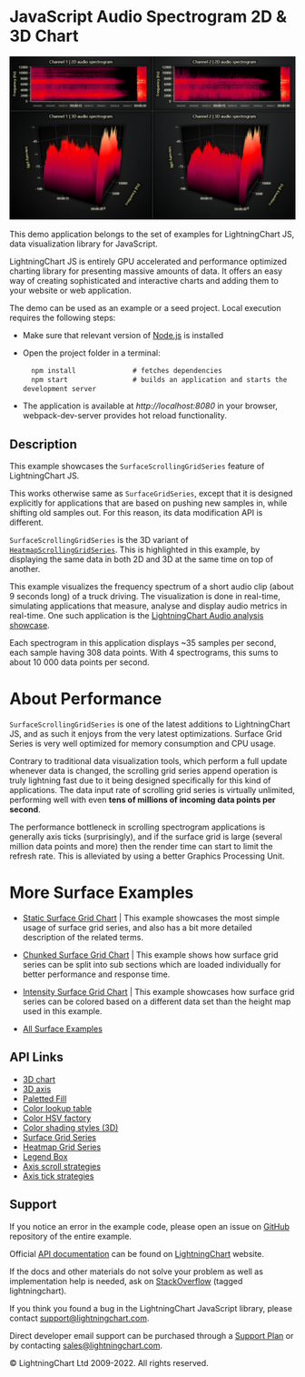 # JavaScript Audio Spectrogram 2D & 3D Chart

![JavaScript Audio Spectrogram 2D & 3D Chart](surfaceScrollingGrid-darkGold.png)

This demo application belongs to the set of examples for LightningChart JS, data visualization library for JavaScript.

LightningChart JS is entirely GPU accelerated and performance optimized charting library for presenting massive amounts of data. It offers an easy way of creating sophisticated and interactive charts and adding them to your website or web application.

The demo can be used as an example or a seed project. Local execution requires the following steps:

-   Make sure that relevant version of [Node.js](https://nodejs.org/en/download/) is installed
-   Open the project folder in a terminal:

          npm install              # fetches dependencies
          npm start                # builds an application and starts the development server

-   The application is available at _http://localhost:8080_ in your browser, webpack-dev-server provides hot reload functionality.


## Description

This example showcases the `SurfaceScrollingGridSeries` feature of LightningChart JS.

This works otherwise same as `SurfaceGridSeries`, except that it is designed explicitly for applications that are based on pushing new samples in, while shifting old samples out. For this reason, its data modification API is different.

`SurfaceScrollingGridSeries` is the 3D variant of [`HeatmapScrollingGridSeries`](https://lightningchart.com/lightningchart-js-api-documentation/v3.2.0/classes/heatmapscrollinggridseries.html). This is highlighted in this example, by displaying the same data in both 2D and 3D at the same time on top of another.

This example visualizes the frequency spectrum of a short audio clip (about 9 seconds long) of a truck driving. The visualization is done in real-time, simulating applications that measure, analyse and display audio metrics in real-time. One such application is the [LightningChart Audio analysis showcase](https://arction.github.io/lcjs-showcase-audio/).

Each spectrogram in this application displays ~35 samples per second, each sample having 308 data points. With 4 spectrograms, this sums to about 10 000 data points per second.

# About Performance

`SurfaceScrollingGridSeries` is one of the latest additions to LightningChart JS, and as such it enjoys from the very latest optimizations. Surface Grid Series is very well optimized for memory consumption and CPU usage.

Contrary to traditional data visualization tools, which perform a full update whenever data is changed, the scrolling grid series append operation is truly lightning fast due to it being designed specifically for this kind of applications. The data input rate of scrolling grid series is virtually unlimited, performing well with even **tens of millions of incoming data points per second**.

The performance bottleneck in scrolling spectrogram applications is generally axis ticks (surprisingly), and if the surface grid is large (several million data points and more) then the render time can start to limit the refresh rate. This is alleviated by using a better Graphics Processing Unit.

# More Surface Examples

-   [Static Surface Grid Chart](https://lightningchart.com/lightningchart-js-interactive-examples/examples/lcjs-example-0912-surfaceGrid.html) | This example showcases the most simple usage of surface grid series, and also has a bit more detailed description of the related terms.

-   [Chunked Surface Grid Chart](https://lightningchart.com/lightningchart-js-interactive-examples/examples/lcjs-example-0916-surfaceChunkLoad.html) | This example shows how surface grid series can be split into sub sections which are loaded individually for better performance and response time.

-   [Intensity Surface Grid Chart](https://lightningchart.com/lightningchart-js-interactive-examples/examples/lcjs-example-0914-surfaceIntensityGrid.html) | This example showcases how surface grid series can be colored based on a different data set than the height map used in this example.

-   [All Surface Examples](https://lightningchart.com/lightningchart-js-interactive-examples/search.html?t=surface)


## API Links

* [3D chart]
* [3D axis]
* [Paletted Fill]
* [Color lookup table]
* [Color HSV factory]
* [Color shading styles (3D)]
* [Surface Grid Series]
* [Heatmap Grid Series]
* [Legend Box]
* [Axis scroll strategies]
* [Axis tick strategies]


## Support

If you notice an error in the example code, please open an issue on [GitHub][0] repository of the entire example.

Official [API documentation][1] can be found on [LightningChart][2] website.

If the docs and other materials do not solve your problem as well as implementation help is needed, ask on [StackOverflow][3] (tagged lightningchart).

If you think you found a bug in the LightningChart JavaScript library, please contact support@lightningchart.com.

Direct developer email support can be purchased through a [Support Plan][4] or by contacting sales@lightningchart.com.

[0]: https://github.com/Arction/
[1]: https://lightningchart.com/lightningchart-js-api-documentation/
[2]: https://lightningchart.com
[3]: https://stackoverflow.com/questions/tagged/lightningchart
[4]: https://lightningchart.com/support-services/

© LightningChart Ltd 2009-2022. All rights reserved.


[3D chart]: https://lightningchart.com/lightningchart-js-api-documentation/v4.1.0/classes/Chart3D.html
[3D axis]: https://lightningchart.com/lightningchart-js-api-documentation/v4.1.0/classes/Axis3D.html
[Paletted Fill]: https://lightningchart.com/lightningchart-js-api-documentation/v4.1.0/classes/PalettedFill.html
[Color lookup table]: https://lightningchart.com/lightningchart-js-api-documentation/v4.1.0/classes/LUT.html
[Color HSV factory]: https://lightningchart.com/lightningchart-js-api-documentation/v4.1.0/functions/ColorHSV.html
[Color shading styles (3D)]: https://lightningchart.com/lightningchart-js-api-documentation/v4.1.0/variables/ColorShadingStyles.html
[Surface Grid Series]: https://lightningchart.com/lightningchart-js-api-documentation/v4.1.0/classes/SurfaceGridSeries3D.html
[Heatmap Grid Series]: https://lightningchart.com/lightningchart-js-api-documentation/v4.1.0/classes/HeatmapGridSeriesIntensityValues.html
[Legend Box]: https://lightningchart.com/lightningchart-js-api-documentation/v4.1.0/classes/Chart.html#addLegendBox
[Axis scroll strategies]: https://lightningchart.com/lightningchart-js-api-documentation/v4.1.0/variables/AxisScrollStrategies.html
[Axis tick strategies]: https://lightningchart.com/lightningchart-js-api-documentation/v4.1.0/variables/AxisTickStrategies.html

